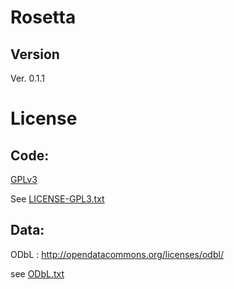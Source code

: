 Rosetta
=========


Version
--------

Ver. 0.1.1

License
=========

Code:
----

[GPLv3](http://www.gnu.org/copyleft/gpl.html)

See [LICENSE-GPL3.txt](/LICENSE-GPL3.txt)


Data:
----

ODbL : http://opendatacommons.org/licenses/odbl/

see [ODbL.txt](/ODbL.txt)
